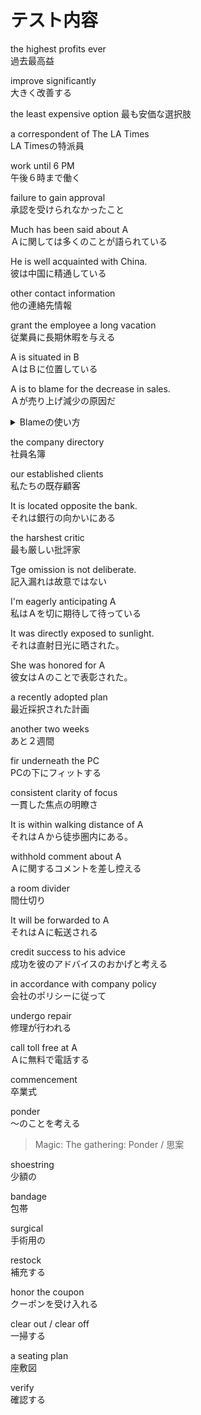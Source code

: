 # テスト内容

the highest profits ever  
過去最高益

improve significantly  
大きく改善する

the least expensive option
最も安価な選択肢

a correspondent of The LA Times  
LA Timesの特派員

work until 6 PM  
午後６時まで働く

failure to gain approval  
承認を受けられなかったこと

Much has been said about A  
Ａに関しては多くのことが語られている

He is well acquainted with China.  
彼は中国に精通している

other contact information  
他の連絡先情報

grant the employee a long vacation  
従業員に長期休暇を与える

A is situated in B  
ＡはＢに位置している

A is to blame for the decrease in sales.  
Ａが売り上げ減少の原因だ

<details>
<summary>Blameの使い方</summary>

> ## Blameの使い方
>
> ### 能動態
>
> 能動態 blame 人 for モノ  
> 主語が目的語にfor以下の責任を負わせる使い方  
> > He blamed me for the accident.  
> > 彼は事故を私のせいにした。  
>
> ### 受動態
>
> 主語がfor以下の責任を負わされる使い方
>
> ### to不定詞 be to blame for モノ
>
> 主語が責任を負う人。
> > Who is to blame for the delay?  
> > 遅れたのは誰の責任か？  
>
> この`be to blame`は`be to be blamed`は同じ意味。  
> 論理的には後者が正解だが、昔から慣用的に前者が使われてきた。  
> この調文法的な`be to blamed`を使うとすごく勿体ぶった印象を与えてしまう。
</details>

the company directory  
社員名簿

our established clients  
私たちの既存顧客

It is located opposite the bank.  
それは銀行の向かいにある

the harshest critic  
最も厳しい批評家

Tge omission is not deliberate.  
記入漏れは故意ではない

I'm eagerly anticipating A  
私はＡを切に期待して待っている

It was directly exposed to sunlight.  
それは直射日光に晒された。

She was honored for A  
彼女はＡのことで表彰された。

a recently adopted plan  
最近採択された計画

another two weeks  
あと２週間

fir underneath the PC  
PCの下にフィットする

consistent clarity of focus  
一貫した焦点の明瞭さ

It is within walking distance of A  
それはＡから徒歩圏内にある。

withhold comment about A  
Ａに関するコメントを差し控える

a room divider  
間仕切り

It will be forwarded to A  
それはＡに転送される

credit success to his advice  
成功を彼のアドバイスのおかげと考える

in accordance with company policy  
会社のポリシーに従って

undergo repair  
修理が行われる

call toll free at A  
Ａに無料で電話する

commencement  
卒業式

ponder  
～のことを考える

> Magic: The gathering: Ponder / 思案

shoestring  
少額の

bandage  
包帯

surgical  
手術用の

restock  
補充する

honor the coupon  
クーポンを受け入れる

clear out / clear off  
一掃する

a seating plan  
座敷図

verify  
確認する
